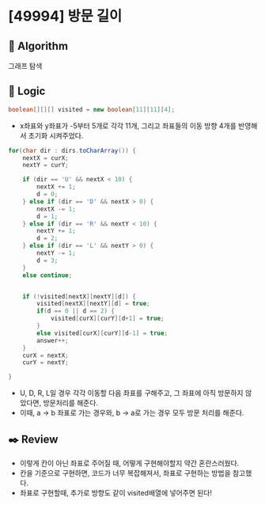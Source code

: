 # [49994] 방문 길이

## :pushpin: **Algorithm**

그래프 탐색

## :round_pushpin: **Logic**

```java
boolean[][][] visited = new boolean[11][11][4];
```

- x좌표와 y좌표가 -5부터 5개로 각각 11개, 그리고 좌표들의 이동 방향 4개를 반영해서 초기화 시켜주었다.

```java
for(char dir : dirs.toCharArray()) {
    nextX = curX;
    nextY = curY;

    if (dir == 'U' && nextX < 10) {
        nextX += 1;
        d = 0;
    } else if (dir == 'D' && nextX > 0) {
        nextX -= 1;
        d = 1;
    } else if (dir == 'R' && nextY < 10) {
        nextY += 1;
        d = 2;
    } else if (dir == 'L' && nextY > 0) {
        nextY -= 1;
        d = 3;
    }
    else continue;


    if (!visited[nextX][nextY][d]) {
        visited[nextX][nextY][d] = true;
        if(d == 0 || d == 2) {
            visited[curX][curY][d+1] = true;
        }
        else visited[curX][curY][d-1] = true;
        answer++;
    }
    curX = nextX;
    curY = nextY;

}
```

- U, D, R, L일 경우 각각 이동할 다음 좌표를 구해주고, 그 좌표에 아직 방문하지 않았다면, 방문처리를 해준다.
- 이때, a -> b 좌표로 가는 경우와, b -> a로 가는 경우 모두 방문 처리를 해준다.

## :black_nib: **Review**

- 이렇게 칸이 아닌 좌표로 주어질 때, 어떻게 구현해야할지 약간 혼란스러웠다.
- 칸을 기준으로 구현하면, 코드가 너무 복잡해져서, 좌표로 구현하는 방법을 참고했다.
- 좌표로 구현할때, 추가로 방향도 같이 visited배열에 넣어주면 된다!

